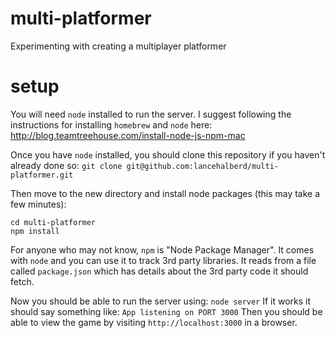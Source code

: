 # multi-platformer
Experimenting with creating a multiplayer platformer

# setup
You will need `node` installed to run the server. I suggest following the instructions for installing `homebrew` and `node` here:
http://blog.teamtreehouse.com/install-node-js-npm-mac

Once you have `node` installed, you should clone this repository if you haven't already done so:
```git clone git@github.com:lancehalberd/multi-platformer.git```

Then move to the new directory and install node packages (this may take a few minutes):
```
cd multi-platformer
npm install
```
For anyone who may not know, `npm` is "Node Package Manager".
It comes with `node` and you can use it to track 3rd party libraries.
It reads from a file called `package.json` which has details about the 3rd party code it should fetch.

Now you should be able to run the server using:
```node server```
If it works it should say something like:
```App listening on PORT 3000```
Then you should be able to view the game by visiting `http://localhost:3000` in a browser.

